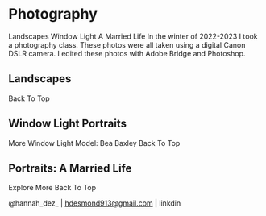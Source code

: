 # Photography

Landscapes Window Light A Married Life
In the winter of 2022-2023 I took a photography class. These photos were all taken using a digital Canon DSLR camera. I edited these photos with Adobe Bridge and Photoshop. 

## Landscapes 

Back To Top

## Window Light Portraits

More Window Light
Model: Bea Baxley
Back To Top

## Portraits: A Married Life
Explore More
Back To Top

@hannah_dez_ | hdesmond913@gmail.com | linkdin

